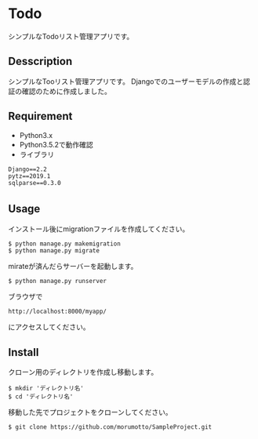 Todo
====

シンプルなTodoリスト管理アプリです。

## Desscription

シンプルなTooリスト管理アプリです。
Djangoでのユーザーモデルの作成と認証の確認のために作成しました。

## Requirement
- Python3.x
- Python3.5.2で動作確認
- ライブラリ
```
Django==2.2
pytz==2019.1
sqlparse==0.3.0
```

## Usage　

インストール後にmigrationファイルを作成してください。

```
$ python manage.py makemigration
$ python manage.py migrate
```

mirateが済んだらサーバーを起動します。

```
$ python manage.py runserver
```

ブラウザで

```
http://localhost:8000/myapp/
```

にアクセスしてください。


## Install

クローン用のディレクトリを作成し移動します。
```
$ mkdir 'ディレクトリ名' 
$ cd 'ディレクトリ名'
```

移動した先でプロジェクトをクローンしてください。

```
$ git clone https://github.com/morumotto/SampleProject.git
```
